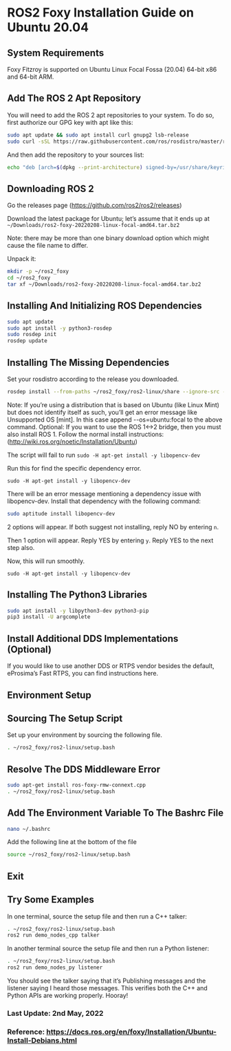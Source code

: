 # ROS2 Foxy Installation Guide on Ubuntu 20.04

## System Requirements

Foxy Fitzroy is supported on Ubuntu Linux Focal Fossa (20.04) 64-bit x86 and 64-bit ARM.

## Add The ROS 2 Apt Repository

You will need to add the ROS 2 apt repositories to your system. To do so, first authorize our GPG key with apt like this:

```sh
sudo apt update && sudo apt install curl gnupg2 lsb-release
sudo curl -sSL https://raw.githubusercontent.com/ros/rosdistro/master/ros.key  -o /usr/share/keyrings/ros-archive-keyring.gpg
```

And then add the repository to your sources list:

```sh
echo "deb [arch=$(dpkg --print-architecture) signed-by=/usr/share/keyrings/ros-archive-keyring.gpg] http://packages.ros.org/ros2/ubuntu $(source /etc/os-release && echo $UBUNTU_CODENAME) main" | sudo tee /etc/apt/sources.list.d/ros2.list > /dev/null
```

## Downloading ROS 2

Go the releases page (https://github.com/ros2/ros2/releases)

Download the latest package for Ubuntu; let’s assume that it ends up at `~/Downloads/ros2-foxy-20220208-linux-focal-amd64.tar.bz2`

Note: there may be more than one binary download option which might cause the file name to differ.

Unpack it:

```sh
mkdir -p ~/ros2_foxy
cd ~/ros2_foxy
tar xf ~/Downloads/ros2-foxy-20220208-linux-focal-amd64.tar.bz2
```

## Installing And Initializing ROS Dependencies

```sh
sudo apt update
sudo apt install -y python3-rosdep
sudo rosdep init
rosdep update
```

## Installing The Missing Dependencies

Set your rosdistro according to the release you downloaded.

```sh
rosdep install --from-paths ~/ros2_foxy/ros2-linux/share --ignore-src -y --skip-keys "cyclonedds fastcdr fastrtps rti-connext-dds-5.3.1 urdfdom_headers"
```

Note: If you’re using a distribution that is based on Ubuntu (like Linux Mint) but does not identify itself as such, you’ll get an error message like Unsupported OS [mint]. In this case append --os=ubuntu:focal to the above command.
Optional:
If you want to use the ROS 1<->2 bridge, then you must also install ROS 1.
Follow the normal install instructions: (http://wiki.ros.org/noetic/Installation/Ubuntu)

The script will fail to run `sudo -H apt-get install -y libopencv-dev`  

Run this for find the specific dependency error.

```
sudo -H apt-get install -y libopencv-dev
```

There will be an error message mentioning a dependency issue with libopencv-dev. Install that dependency with the following command:

```sh
sudo aptitude install libopencv-dev
```

2 options will appear. If both suggest not installing, reply NO by entering `n`.

Then 1 option will appear. Reply YES by entering `y`.
Reply YES to the next step also.

Now, this will run smoothly.

```
sudo -H apt-get install -y libopencv-dev
```

## Installing The Python3 Libraries

```sh
sudo apt install -y libpython3-dev python3-pip
pip3 install -U argcomplete
```

## Install Additional DDS Implementations (Optional)

If you would like to use another DDS or RTPS vendor besides the default, eProsima’s Fast RTPS, you can find instructions here.

## Environment Setup

## Sourcing The Setup Script

Set up your environment by sourcing the following file.

```sh
. ~/ros2_foxy/ros2-linux/setup.bash
```

## Resolve The DDS Middleware Error

```sh
sudo apt-get install ros-foxy-rmw-connext.cpp
. ~/ros2_foxy/ros2-linux/setup.bash
```

## Add The Environment Variable To The Bashrc File

```sh
nano ~/.bashrc
```

Add the following line at the bottom of the file
```sh
source ~/ros2_foxy/ros2-linux/setup.bash
```

## Exit


## Try Some Examples

In one terminal, source the setup file and then run a C++ talker:

```sh
. ~/ros2_foxy/ros2-linux/setup.bash
ros2 run demo_nodes_cpp talker
```

In another terminal source the setup file and then run a Python listener:

```sh
. ~/ros2_foxy/ros2-linux/setup.bash
ros2 run demo_nodes_py listener
```

You should see the talker saying that it’s Publishing messages and the listener saying I heard those messages. This verifies both the C++ and Python APIs are working properly. Hooray!

### Last Update: 2nd May, 2022

### Reference: https://docs.ros.org/en/foxy/Installation/Ubuntu-Install-Debians.html

